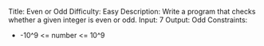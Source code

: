 Title: Even or Odd
Difficulty: Easy
Description: Write a program that checks whether a given integer is even or odd.
Input: 7
Output: Odd
Constraints:
- -10^9 <= number <= 10^9
